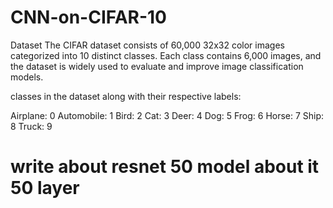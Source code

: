 # CNN-on-CIFAR-10

Dataset
The CIFAR dataset consists of 60,000 32x32 color images categorized into 10 distinct classes. Each class contains 6,000 images, and the dataset is widely used to evaluate and improve image classification models.


 classes in the dataset along with their respective labels:

Airplane: 0
Automobile: 1
Bird: 2
Cat: 3
Deer: 4
Dog: 5
Frog: 6
Horse: 7
Ship: 8
Truck: 9


# write about resnet 50 model about it 50 layer
